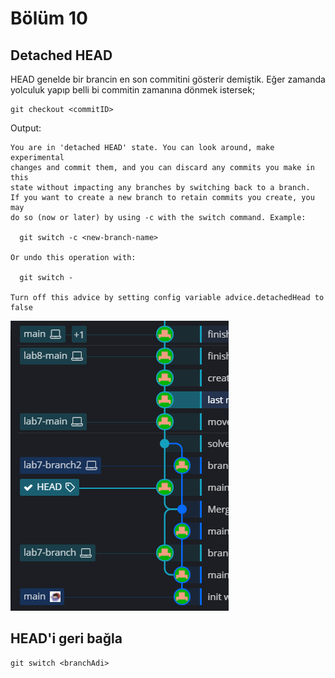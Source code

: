# Bölüm 10

## Detached HEAD
HEAD genelde bir brancin en son commitini gösterir demiştik. Eğer zamanda yolculuk yapıp belli bi commitin zamanına dönmek istersek;
    
    git checkout <commitID>
Output:
```
You are in 'detached HEAD' state. You can look around, make experimental
changes and commit them, and you can discard any commits you make in this
state without impacting any branches by switching back to a branch.
If you want to create a new branch to retain commits you create, you may
do so (now or later) by using -c with the switch command. Example:

  git switch -c <new-branch-name>

Or undo this operation with:

  git switch -

Turn off this advice by setting config variable advice.detachedHead to false
```
![detach](/assets/lab10-detach.png "HEAD is separated from main branch")

## HEAD'i geri bağla
    git switch <branchAdi>
